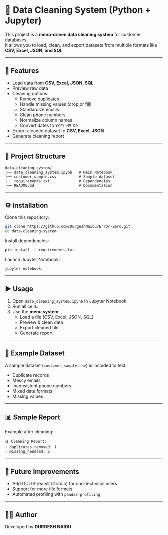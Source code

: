 # 🧹 Data Cleaning System (Python + Jupyter)

This project is a **menu-driven data cleaning system** for customer databases.  
It allows you to load, clean, and export datasets from multiple formats like **CSV, Excel, JSON, and SQL**.

---

## 🚀 Features
- Load data from **CSV, Excel, JSON, SQL**
- Preview raw data
- Cleaning options:
  - Remove duplicates
  - Handle missing values (drop or fill)
  - Standardize emails
  - Clean phone numbers
  - Normalize column names
  - Convert dates to `YYYY-MM-DD`
- Export cleaned dataset to **CSV, Excel, JSON**
- Generate cleaning report

---

## 📂 Project Structure
```
data-cleaning-system/
│── data_cleaning_system.ipynb   # Main Notebook
│── customer_sample.csv          # Sample dataset
│── requirements.txt             # Dependencies
│── README.md                    # Documentation
```

---

## ⚙️ Installation
Clone this repository:
```bash
git clone https://github.com/DurgeshNaidu/Error-Zero.git
cd data-cleaning-system
```

Install dependencies:
```bash
pip install -r requirements.txt
```

Launch Jupyter Notebook:
```bash
jupyter notebook
```

---

## ▶️ Usage
1. Open `data_cleaning_system.ipynb` in Jupyter Notebook.
2. Run all cells.
3. Use the **menu system**:
   - Load a file (CSV, Excel, JSON, SQL)
   - Preview & clean data
   - Export cleaned file
   - Generate report

---

## 🧪 Example Dataset
A sample dataset (`customer_sample.csv`) is included to test:
- Duplicate records
- Messy emails
- Inconsistent phone numbers
- Mixed date formats
- Missing values

---

## 📊 Sample Report
Example after cleaning:
```
📊 Cleaning Report:
- duplicates_removed: 1
- missing_handled: 2
```

---

## 📌 Future Improvements
- Add GUI (Streamlit/Gradio) for non-technical users
- Support for more file formats
- Automated profiling with `pandas-profiling`

---

## 👨‍💻 Author
Developed by **DURGESH NAIDU**

